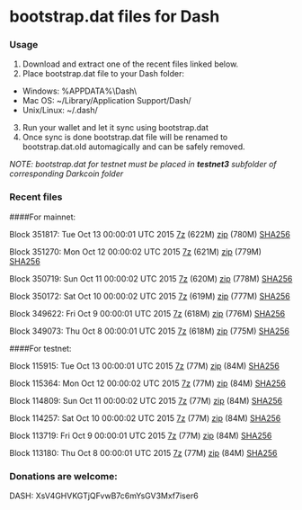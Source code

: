 # bootstrap.dat files for Dash

### Usage

1. Download and extract one of the recent files linked below.
2. Place bootstrap.dat file to your Dash folder:
 - Windows: %APPDATA%\Dash\
 - Mac OS: ~/Library/Application Support/Dash/
 - Unix/Linux: ~/.dash/
3. Run your wallet and let it sync using bootstrap.dat
4. Once sync is done bootstrap.dat file will be renamed to bootstrap.dat.old automagically and can be safely removed.

_NOTE: bootstrap.dat for testnet must be placed in **testnet3** subfolder of corresponding Darkcoin folder_

### Recent files

####For mainnet:

Block 351817: Tue Oct 13 00:00:01 UTC 2015 [7z](https://transfer.sh/bXMq8/bootstrap.dat.20151013.7z) (622M) [zip]() (780M) [SHA256](https://transfer.sh/1ckPlv/sha256.txt)

Block 351270: Mon Oct 12 00:00:02 UTC 2015 [7z](https://transfer.sh/1cpkqP/bootstrap.dat.20151012.7z) (621M) [zip](https://transfer.sh/16uOLM/bootstrap.dat.20151012.zip) (779M) [SHA256](https://transfer.sh/fa416/sha256.txt)

Block 350719: Sun Oct 11 00:00:02 UTC 2015 [7z](https://transfer.sh/5Kj0N/bootstrap.dat.20151011.7z) (620M) [zip](https://transfer.sh/1esMyA/bootstrap.dat.20151011.zip) (778M) [SHA256](https://transfer.sh/vXoLJ/sha256.txt)

Block 350172: Sat Oct 10 00:00:02 UTC 2015 [7z](https://transfer.sh/dKNIv/bootstrap.dat.20151010.7z) (619M) [zip](https://transfer.sh/84OpZ/bootstrap.dat.20151010.zip) (777M) [SHA256](https://transfer.sh/ixETn/sha256.txt)

Block 349622: Fri Oct  9 00:00:01 UTC 2015 [7z](https://transfer.sh/I9PRa/bootstrap.dat.20151009.7z) (618M) [zip](https://transfer.sh/ybzBE/bootstrap.dat.20151009.zip) (776M) [SHA256](https://transfer.sh/4pRF3/sha256.txt)

Block 349073: Thu Oct  8 00:00:01 UTC 2015 [7z](https://transfer.sh/1gOF7w/bootstrap.dat.20151008.7z) (618M) [zip](https://transfer.sh/dTivZ/bootstrap.dat.20151008.zip) (775M) [SHA256](https://transfer.sh/1e4PJQ/sha256.txt)

####For testnet:

Block 115915: Tue Oct 13 00:00:01 UTC 2015 [7z](https://transfer.sh/ZizTN/bootstrap.dat.20151013.7z) (77M) [zip](https://transfer.sh/15HIdd/bootstrap.dat.20151013.zip) (84M) [SHA256](https://transfer.sh/1cX9dw/sha256.txt)

Block 115364: Mon Oct 12 00:00:02 UTC 2015 [7z](https://transfer.sh/yGC50/bootstrap.dat.20151012.7z) (77M) [zip](https://transfer.sh/LOXnv/bootstrap.dat.20151012.zip) (84M) [SHA256](https://transfer.sh/2f35b/sha256.txt)

Block 114809: Sun Oct 11 00:00:02 UTC 2015 [7z](https://transfer.sh/2yTuj/bootstrap.dat.20151011.7z) (77M) [zip](https://transfer.sh/VbBVY/bootstrap.dat.20151011.zip) (84M) [SHA256](https://transfer.sh/ySZFL/sha256.txt)

Block 114257: Sat Oct 10 00:00:02 UTC 2015 [7z](https://transfer.sh/kJIfM/bootstrap.dat.20151010.7z) (77M) [zip](https://transfer.sh/8gYB5/bootstrap.dat.20151010.zip) (84M) [SHA256](https://transfer.sh/Odpc8/sha256.txt)

Block 113719: Fri Oct  9 00:00:01 UTC 2015 [7z](https://transfer.sh/1gmolL/bootstrap.dat.20151009.7z) (77M) [zip](https://transfer.sh/8iR04/bootstrap.dat.20151009.zip) (84M) [SHA256](https://transfer.sh/QmOwf/sha256.txt)

Block 113180: Thu Oct  8 00:00:01 UTC 2015 [7z](https://transfer.sh/loCzR/bootstrap.dat.20151008.7z) (77M) [zip](https://transfer.sh/yhOd6/bootstrap.dat.20151008.zip) (84M) [SHA256](https://transfer.sh/XueO/sha256.txt)

### Donations are welcome:

DASH: XsV4GHVKGTjQFvwB7c6mYsGV3Mxf7iser6
